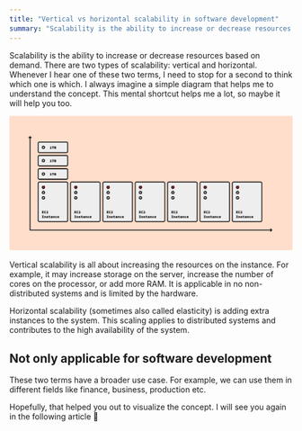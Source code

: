 ```yaml
---
title: "Vertical vs horizontal scalability in software development"
summary: "Scalability is the ability to increase or decrease resources based on demand. There are two types of scalability: vertical and horizontal. I always imagine a simple diagram that helps me to understand the concept. This mental shortcut helps me a lot, so maybe it will help you too."
---
```


Scalability is the ability to increase or decrease resources based on demand. There are two types of scalability: vertical and horizontal. Whenever I hear one of these two terms, I need to stop for a second to think which one is which. I always imagine a simple diagram that helps me to understand the concept. This mental shortcut helps me a lot, so maybe it will help you too.

![Vertical vs horizontal scalability in software development](2021-09-13-1.jpg)

Vertical scalability is all about increasing the resources on the instance. For example, it may increase storage on the server, increase the number of cores on the processor, or add more RAM. It is applicable in no non-distributed systems and is limited by the hardware.

Horizontal scalability (sometimes also called elasticity) is adding extra instances to the system. This scaling applies to distributed systems and contributes to the high availability of the system.

## Not only applicable for software development

These two terms have a broader use case. For example, we can use them in different fields like finance, business, production etc.

Hopefully, that helped you out to visualize the concept. I will see you again in the following article 👋
